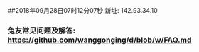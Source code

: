 ##2018年09月28日07时12分07秒 新址: 142.93.34.10
### 兔友常见问题及解答: https://github.com/wanggonging/d/blob/w/FAQ.md
